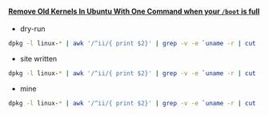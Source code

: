 #### [Remove Old Kernels In Ubuntu With One Command when your `/boot` is full](http://tuxtweaks.com/2010/10/remove-old-kernels-in-ubuntu-with-one-command/)

* dry-run
```bash
dpkg -l linux-* | awk '/^ii/{ print $2}' | grep -v -e `uname -r | cut -f1,2 -d"-"` | grep -e [0-9] | grep -E "(image|headers)" | xargs sudo apt-get --dry-run remove
```

  * site written
```bash
dpkg -l linux-* | awk '/^ii/{ print $2}' | grep -v -e `uname -r | cut -f1,2 -d"-"` | grep -e [0-9] | grep -E "(image|headers)" | xargs sudo apt-get -y purge
```

  * mine
```bash
dpkg -l linux-* | awk '/^ii/{ print $2}' | grep -v -e `uname -r | cut -f1,2 -d"-"` | grep -v "linux-libc-dev:amd64" | grep -e [0-9] | grep -E "(image|headers)" | xargs sudo apt-get -y purge
```
